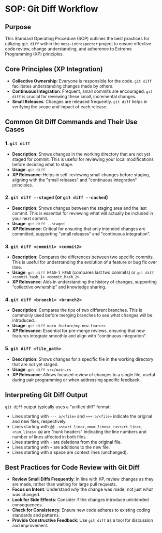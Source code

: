 # SOP: Git Diff Workflow

## Purpose
This Standard Operating Procedure (SOP) outlines the best practices for utilizing `git diff` within the `meta-introspector` project to ensure effective code review, change understanding, and adherence to Extreme Programming (XP) principles.

## Core Principles (XP Integration)
*   **Collective Ownership**: Everyone is responsible for the code. `git diff` facilitates understanding changes made by others.
*   **Continuous Integration**: Frequent, small commits are encouraged. `git diff` is crucial for reviewing these small, incremental changes.
*   **Small Releases**: Changes are released frequently. `git diff` helps in verifying the scope and impact of each release.

## Common Git Diff Commands and Their Use Cases

### 1. `git diff`
*   **Description**: Shows changes in the working directory that are not yet staged for commit. This is useful for reviewing your local modifications before deciding what to stage.
*   **Usage**: `git diff`
*   **XP Relevance**: Helps in self-reviewing small changes before staging, aligning with the "small releases" and "continuous integration" principles.

### 2. `git diff --staged` (or `git diff --cached`)
*   **Description**: Shows changes between the staging area and the last commit. This is essential for reviewing what will actually be included in your next commit.
*   **Usage**: `git diff --staged`
*   **XP Relevance**: Critical for ensuring that only intended changes are committed, supporting "small releases" and "continuous integration".

### 3. `git diff <commit1> <commit2>`
*   **Description**: Compares the differences between two specific commits. This is useful for understanding the evolution of a feature or bug fix over time.
*   **Usage**: `git diff HEAD~1 HEAD` (compares last two commits) or `git diff <commit_hash_1> <commit_hash_2>`
*   **XP Relevance**: Aids in understanding the history of changes, supporting "collective ownership" and knowledge sharing.

### 4. `git diff <branch1> <branch2>`
*   **Description**: Compares the tips of two different branches. This is commonly used before merging branches to see what changes will be introduced.
*   **Usage**: `git diff main feature/my-new-feature`
*   **XP Relevance**: Essential for pre-merge reviews, ensuring that new features integrate smoothly and align with "continuous integration".

### 5. `git diff <file_path>`
*   **Description**: Shows changes for a specific file in the working directory that are not yet staged.
*   **Usage**: `git diff src/main.rs`
*   **XP Relevance**: Allows focused review of changes to a single file, useful during pair programming or when addressing specific feedback.

## Interpreting Git Diff Output

`git diff` output typically uses a "unified diff" format:

*   Lines starting with `--- a/<file>` and `+++ b/<file>` indicate the original and new files, respectively.
*   Lines starting with `@@ -<start_line>,<num_lines> +<start_line>,<num_lines> @@` are "hunk headers" indicating the line numbers and number of lines affected in both files.
*   Lines starting with `-` are deletions from the original file.
*   Lines starting with `+` are additions to the new file.
*   Lines starting with a space are context lines (unchanged).

## Best Practices for Code Review with Git Diff

*   **Review Small Diffs Frequently**: In line with XP, review changes as they are made, rather than waiting for large pull requests.
*   **Focus on Intent**: Understand *why* the change was made, not just *what* was changed.
*   **Look for Side Effects**: Consider if the changes introduce unintended consequences.
*   **Check for Consistency**: Ensure new code adheres to existing coding standards and patterns.
*   **Provide Constructive Feedback**: Use `git diff` as a tool for discussion and improvement.
